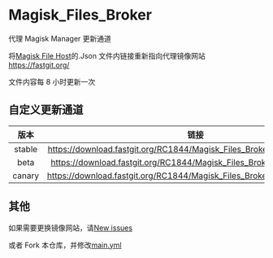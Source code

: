 # Magisk_Files_Broker

代理 Magisk Manager 更新通道

将[Magisk File Host](https://github.com/topjohnwu/magisk_files)的.Json 文件内链接重新指向代理镜像网站<https://fastgit.org/>

文件内容每 8 小时更新一次

## 自定义更新通道

|  版本  |                                     链接                                     |
| :----: | :--------------------------------------------------------------------------: |
| stable | <https://download.fastgit.org/RC1844/Magisk_Files_Broker/master/stable.json> |
|  beta  |  <https://download.fastgit.org/RC1844/Magisk_Files_Broker/master/beta.json>  |
| canary | <https://download.fastgit.org/RC1844/Magisk_Files_Broker/master/debug.json>  |

## 其他

如果需要更换镜像网站，请[New issues](https://github.com/RC1844/Magisk_Files_Broker/issues/new/choose)

或者 Fork 本仓库，并修改[main.yml](https://github.com/RC1844/Magisk_Files_Broker/blob/master/.github/workflows/main.yml)
